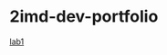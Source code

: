 # 2imd-dev-portfolio

[lab1](https://github.com/BlackElias/2imd-dev-portfolio/tree/master/lab1%20-%20git)

